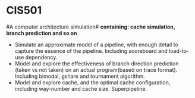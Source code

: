 CIS501
=========
#A computer architecture simulation#
__containing: cache simulation, branch prediction and so on__
- Simulate an approximate model of a pipeline, with enough detail to capture the essence of the pipeline. Including scoreboard and load-to-use dependency.
- Model and explore the effectiveness of branch direction prediction (taken vs not taken) on an actual program(based on trace format). Including bimodal, gshare and tournament algorithm.
- Model and explore cache, and the optimal cache configuration, including way-number and cache size.
Superpipeline.







